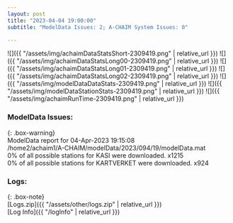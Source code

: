 ```yaml
---
layout: post
title: "2023-04-04 19:00:00"
subtitle: "ModelData Issues: 2; A-CHAIM System Issues: 0"

---
```


![]({{ "/assets/img/achaimDataStatsShort-2309419.png" | relative_url }})
![]({{ "/assets/img/achaimDataStatsLong00-2309419.png" | relative_url }})
![]({{ "/assets/img/achaimDataStatsLong01-2309419.png" | relative_url }})
![]({{ "/assets/img/achaimDataStatsLong02-2309419.png" | relative_url }})
![]({{ "/assets/img/modelDataDataStats-2309419.png" | relative_url }})
![]({{ "/assets/img/modelDataStationStats-2309419.png" | relative_url }})
![]({{ "/assets/img/achaimRunTime-2309419.png" | relative_url }})


### ModelData Issues:  
  
{: .box-warning}  
 ModelData report for 04-Apr-2023 19:15:08   
 /home2/achaim1/A-CHAIM/modelData/2023/094/19/modelData.mat   
 0% of all possible stations for KASI were downloaded. x1215   
 0% of all possible stations for KARTVERKET were downloaded. x924   
  


### Logs:  
  
{: .box-note}  
[Logs.zip]({{ "/assets/other/logs.zip" | relative_url }})  
[Log Info]({{ "/logInfo" | relative_url }})  
